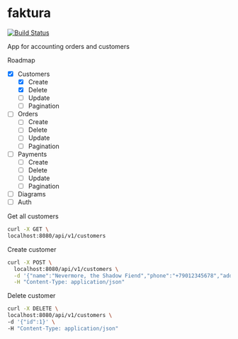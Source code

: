 # faktura
[![Build Status](http://kozinaki.net:27080/api/badges/kozinaki/faktura/status.svg)](http://kozinaki.net:27080/kozinaki/faktura)

App for accounting orders and customers

Roadmap
- [x] Customers
  - [x] Create
  - [x] Delete
  - [ ] Update
  - [ ] Pagination
- [ ] Orders
  - [ ] Create
  - [ ] Delete
  - [ ] Update
  - [ ] Pagination
- [ ] Payments
  - [ ] Create
  - [ ] Delete
  - [ ] Update
  - [ ] Pagination
- [ ] Diagrams
- [ ] Auth

Get all customers
```bash
curl -X GET \
localhost:8080/api/v1/customers
```

Create customer
```bash
curl -X POST \
  localhost:8080/api/v1/customers \
  -d '{"name":"Nevermore, the Shadow Fiend","phone":"+79012345678","address":"Shadowraze, Necromastery, Presence of the Dark Lord, Requiem of Souls","email":"nevermore@dota2.com","inn":"5432106789","description":"So, you are curious where I come from? There is one easy way to find out for yourself"}' \
  -H "Content-Type: application/json"
```

Delete customer
```bash
curl -X DELETE \
localhost:8080/api/v1/customers \
-d '{"id":1}' \ 
-H "Content-Type: application/json"
```

